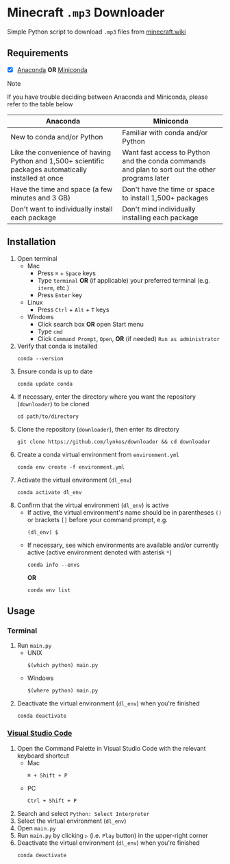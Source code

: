 # Minecraft `.mp3` Downloader
Simple Python script to download `.mp3` files from [minecraft.wiki](https://minecraft.wiki)

## Requirements
- [x] [Anaconda](https://docs.continuum.io/free/anaconda/install) **OR** [Miniconda](https://docs.conda.io/projects/miniconda/en/latest)
> [!NOTE]
> If you have trouble deciding between Anaconda and Miniconda, please refer to the table below
> <table>
> <thead>
> <tr>
> <th><center>Anaconda</center></th>
> <th><center>Miniconda</center></th>
> </tr>
> </thead>
> <tbody>
> <tr>
> <td>New to conda and/or Python</td>
> <td>Familiar with conda and/or Python</td>
> </tr>
> <tr>
> <td>Like the convenience of having Python and 1,500+ scientific packages automatically installed at once</td>
> <td>Want fast access to Python and the conda commands and plan to sort out the other programs later</td>
> </tr>
> <tr>
> <td>Have the time and space (a few minutes and 3 GB)</td>
> <td>Don't have the time or space to install 1,500+ packages</td>
> </tr>
> <tr>
> <td>Don't want to individually install each package</td>
> <td>Don't mind individually installing each package</td>
> </tr>
> </tbody>
> </table>

## Installation
1. Open terminal
   * Mac
      * Press `⌘` + `Space` keys
      * Type `terminal` **OR** (if applicable) your preferred terminal (e.g. `iterm`, etc.)
      * Press `Enter` key
   * Linux
      * Press `Ctrl` + `Alt` + `T` keys
   * Windows
      * Click search box **OR** open Start menu
      * Type `cmd`
      * Click `Command Prompt`, `Open`, **OR** (if needed) `Run as administrator`
2. Verify that conda is installed
   ```
   conda --version
   ```
3. Ensure conda is up to date
   ```
   conda update conda
   ```
4. If necessary, enter the directory where you want the repository (`downloader`) to be cloned
   ```
   cd path/to/directory
   ```
5. Clone the repository (`downloader`), then enter its directory
   ```
   git clone https://github.com/lynkos/downloader && cd downloader
   ```
6. Create a conda virtual environment from `environment.yml`
   ```
   conda env create -f environment.yml
   ```
7. Activate the virtual environment (`dl_env`)
   ```
   conda activate dl_env
   ```
8. Confirm that the virtual environment (`dl_env`) is active
   * If active, the virtual environment's name should be in parentheses `()` or brackets `[]` before your command prompt, e.g.
      ```
      (dl_env) $
      ```
   * If necessary, see which environments are available and/or currently active (active environment denoted with asterisk `*`)
      ```
      conda info --envs
      ```
      **OR**
      ```
      conda env list
      ```

## Usage
### Terminal
1. Run `main.py`
   * UNIX
      ```
      $(which python) main.py
      ```
   * Windows
      ```
      $(where python) main.py
      ```
2. Deactivate the virtual environment (`dl_env`) when you're finished
   ```
   conda deactivate
   ```

### [Visual Studio Code](https://code.visualstudio.com/download)
1. Open the Command Palette in Visual Studio Code with the relevant keyboard shortcut
    * Mac
      ```
      ⌘ + Shift + P
      ```
    * PC
      ```
      Ctrl + Shift + P
      ```
2. Search and select `Python: Select Interpreter`
3. Select the virtual environment (`dl_env`)
4. Open `main.py`
5. Run `main.py` by clicking `▷` (i.e. `Play` button) in the upper-right corner
6. Deactivate the virtual environment (`dl_env`) when you're finished
   ```
   conda deactivate
   ```